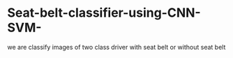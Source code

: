 # Seat-belt-classifier-using-CNN-SVM-
we are classify images of two class driver with seat belt or without seat belt
